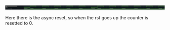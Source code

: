 ![alt text](images/counter-waves-async-reset.png)

Here there is the async reset, so when the rst goes up the counter is resetted to 0. 